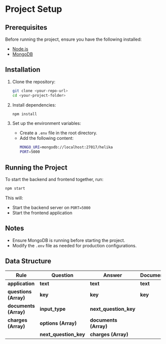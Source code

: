 # Project Setup

## Prerequisites

Before running the project, ensure you have the following installed:

- [Node.js](https://nodejs.org/)
- [MongoDB](https://www.mongodb.com/)

## Installation

1. Clone the repository:

   ```sh
   git clone <your-repo-url>
   cd <your-project-folder>
   ```

2. Install dependencies:

   ```sh
   npm install
   ```

3. Set up the environment variables:
   - Create a `.env` file in the root directory.
   - Add the following content:
     ```sh
     MONGO_URI=mongodb://localhost:27017/helika
     PORT=5000
     ```

## Running the Project

To start the backend and frontend together, run:

```sh
npm start
```

This will:

- Start the backend server on `PORT=5000`
- Start the frontend application

## Notes

- Ensure MongoDB is running before starting the project.
- Modify the `.env` file as needed for production configurations.

<!-- prettier-ignore-start -->

## Data Structure

| Rule                  | Question                | Answer                 | Document               |
|-----------------------|------------------------|------------------------|------------------------|
| **application**       | **text**               | **text**               | **text**               |
| **questions (Array)** | **key**                | **key**                | **key**                |
| **documents (Array)** | **input_type**         | **next_question_key**  |                        |
| **charges (Array)**   | **options (Array)**    | **documents (Array)**  |                        |
|                       | **next_question_key**  | **charges (Array)**    |                        |

<!-- prettier-ignore-end -->
